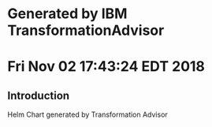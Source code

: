 # Generated by IBM TransformationAdvisor
# Fri Nov 02 17:43:24 EDT 2018
## Introduction

Helm Chart generated by Transformation Advisor
